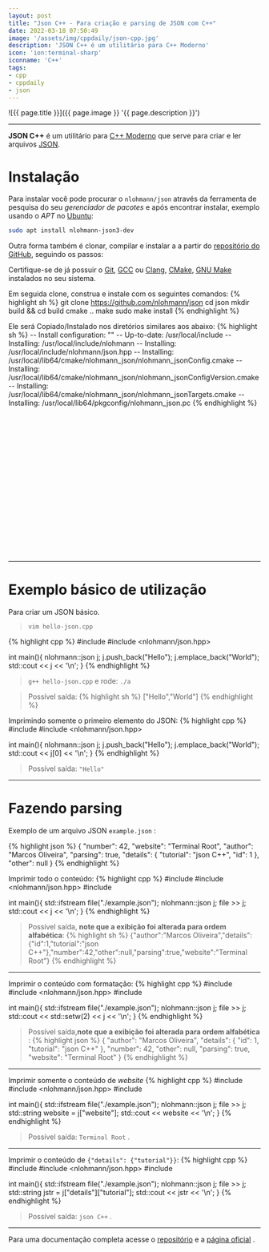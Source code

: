 ```yaml
---
layout: post
title: "Json C++ - Para criação e parsing de JSON com C++"
date: 2022-03-18 07:50:49
image: '/assets/img/cppdaily/json-cpp.jpg'
description: 'JSON C++ é um utilitário para C++ Moderno'
icon: 'ion:terminal-sharp'
iconname: 'C++'
tags:
- cpp
- cppdaily
- json
---
```


![{{ page.title }}]({{ page.image }} '{{ page.description }}')

---

**JSON C++** é um utilitário para [C++ Moderno](https://terminalroot.com.br/cpp) que serve para criar e ler arquivos [JSON](https://terminalroot.com.br/2022/01/visualize-json-de-forma-interativa-pelo-terminal.html).

# Instalação
Para instalar você pode procurar o `nlohmann/json` através da ferramenta de pesquisa do seu *gerenciador de pacotes* e após encontrar instalar, exemplo usando o *APT* no [Ubuntu](https://terminalroot.com.br/tags#ubuntu):

```bash
sudo apt install nlohmann-json3-dev
```

Outra forma também é clonar, compilar e instalar a a partir do [repositório do GitHub](https://github.com/nlohmann/json), seguindo os passos:

Certifique-se de já possuir o [Git](https://terminalroot.com.br/tags#git), [GCC](https://terminalroot.com.br/tags#gcc) ou [Clang](https://terminalroot.com.br/tags#clang), [CMake](https://terminalroot.com.br/tags#cmake), [GNU Make](https://terminalroot.com.br/tags#make) instalados no seu sistema.

Em seguida clone, construa e instale com os seguintes comandos:
{% highlight sh %}
git clone https://github.com/nlohmann/json
cd json
mkdir build && cd build
cmake ..
make
sudo make install
{% endhighlight %}

Ele será Copiado/Instalado nos diretórios similares aos abaixo:
{% highlight sh %}
-- Install configuration: ""
-- Up-to-date: /usr/local/include
-- Installing: /usr/local/include/nlohmann
-- Installing: /usr/local/include/nlohmann/json.hpp
-- Installing: /usr/local/lib64/cmake/nlohmann_json/nlohmann_jsonConfig.cmake
-- Installing: /usr/local/lib64/cmake/nlohmann_json/nlohmann_jsonConfigVersion.cmake
-- Installing: /usr/local/lib64/cmake/nlohmann_json/nlohmann_jsonTargets.cmake
-- Installing: /usr/local/lib64/pkgconfig/nlohmann_json.pc
{% endhighlight %}


<!-- SQUARE - GAMES ROOT -->
<script async src="//pagead2.googlesyndication.com/pagead/js/adsbygoogle.js"></script>
<ins class="adsbygoogle"
style="display:inline-block;width:336px;height:280px"
data-ad-client="ca-pub-2838251107855362"
data-ad-slot="5351066970"></ins>
<script>
(adsbygoogle = window.adsbygoogle || []).push({});
</script>

---

# Exemplo básico de utilização
Para criar um JSON básico.

> `vim hello-json.cpp`

{% highlight cpp %}
#include <iostream>
#include <nlohmann/json.hpp>

int main(){
  nlohmann::json j;
  j.push_back("Hello");
  j.emplace_back("World");
  std::cout << j << '\n';
}
{% endhighlight %}
> `g++ hello-json.cpp` e rode: `./a`

> Possível saída:
{% highlight sh %}
["Hello","World"]
{% endhighlight %}

Imprimindo somente o primeiro elemento do JSON:
{% highlight cpp %}
#include <iostream>
#include <nlohmann/json.hpp>

int main(){
  nlohmann::json j;
  j.push_back("Hello");
  j.emplace_back("World");
  std::cout << j[0] << '\n';
}
{% endhighlight %}
> Possível saída: `"Hello"`

---

# Fazendo parsing
Exemplo de um arquivo JSON `example.json` :

{% highlight json %}
{
  "number": 42,
  "website": "Terminal Root",
  "author": "Marcos Oliveira",
  "parsing": true,
  "details": {
    "tutorial": "json C++",
    "id": 1
  },
  "other": null
}
{% endhighlight %}

Imprimir todo o conteúdo:
{% highlight cpp %}
#include <iostream>
#include <nlohmann/json.hpp>
#include <fstream>

int main(){
  std::ifstream file("./example.json");
  nlohmann::json j;
  file >> j;
  std::cout << j << '\n';
}
{% endhighlight %}
> Possível saída, **note que a exibição foi alterada para ordem alfabética**:
{% highlight sh %}
{"author":"Marcos Oliveira","details":{"id":1,"tutorial":"json C++"},"number":42,"other":null,"parsing":true,"website":"Terminal Root"}
{% endhighlight %}

---

Imprimir o conteúdo com formatação:
{% highlight cpp %}
#include <iostream>
#include <nlohmann/json.hpp>
#include <fstream>

int main(){
  std::ifstream file("./example.json");
  nlohmann::json j;
  file >> j;
  std::cout << std::setw(2) << j << '\n';
}
{% endhighlight %}
> Possível saída,**note que a exibição foi alterada para ordem alfabética** :
{% highlight json %}
{
  "author": "Marcos Oliveira",
  "details": {
    "id": 1,
    "tutorial": "json C++"
  },
  "number": 42,
  "other": null,
  "parsing": true,
  "website": "Terminal Root"
}
{% endhighlight %}

---

Imprimir somente o conteúdo de *website*
{% highlight cpp %}
#include <iostream>
#include <nlohmann/json.hpp>
#include <fstream>

int main(){
  std::ifstream file("./example.json");
  nlohmann::json j;
  file >> j;
  std::string website = j["website"];
  std::cout << website << '\n';
}
{% endhighlight %}
> Possível saída: `Terminal Root` .

---

Imprimir o conteúdo de `{"details": {"tutorial"}}`:
{% highlight cpp %}
#include <iostream>
#include <nlohmann/json.hpp>
#include <fstream>

int main(){
  std::ifstream file("./example.json");
  nlohmann::json j;
  file >> j;
  std::string jstr = j["details"]["tutorial"];
  std::cout << jstr << '\n';
}
{% endhighlight %}
> Possível saída: `json C++` .

---

Para uma documentação completa acesse o [repositório](https://github.com/nlohmann/json) e a [página oficial](https://json.nlohmann.me/) .

